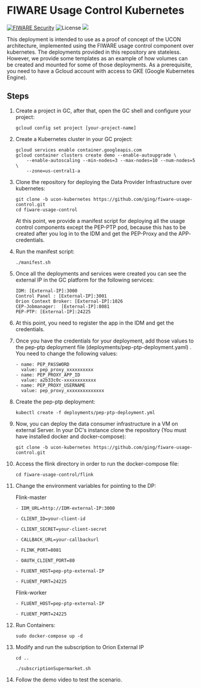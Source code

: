 
# FIWARE Usage Control Kubernetes


[![FIWARE Security](https://nexus.lab.fiware.org/repository/raw/public/badges/chapters/security.svg)](https://www.fiware.org/developers/catalogue/)
![License](https://img.shields.io/github/license/ging/fiware-usage-control.svg)
[![](https://img.shields.io/badge/tag-fiware-orange.svg?logo=stackoverflow)](http://stackoverflow.com/questions/tagged/fiware)
<br/>

This deployment is intended to use as a proof of concept of the UCON architecture, implemented using the FIWARE usage control component over kubernetes. The deployments provided in this repository are stateless. However, we provide some templates as an example of how volumes can be created and mounted for some of those deployments. As a prerequisite, you need to have a Gcloud account with access to GKE (Google Kubernetes Engine).

## Steps

1. Create a project in GC, after that, open the GC shell and configure your project:

	```
	gcloud config set project [your-project-name]
	```

2. Create a Kubernetes cluster in your GC project:

	```
	gcloud services enable container.googleapis.com
	gcloud container clusters create demo --enable-autoupgrade \
	    --enable-autoscaling --min-nodes=3 --max-nodes=10 --num-nodes=5 \
	    --zone=us-central1-a
	```
3. Clone the repository for deploying the Data Provider Infrastructure over kubernetes:

	```
	git clone -b ucon-kubernetes https://github.com/ging/fiware-usage-control.git
	cd fiware-usage-control
	```
	At this point, we provide a manifest script for deploying all the usage control components except the PEP-PTP pod, because this has to be created after you log in to the IDM and get the PEP-Proxy and the APP- credentials.

4. Run the manifest script:
	```
	./manifest.sh
	```
5. Once all the deployments and services were created you can see the external IP in the GC platform for the following services:
	```
	IDM: [External-IP]:3000
	Control Panel : [External-IP]:3001
	Orion Context Broker: [External-IP]:1026
	CEP-Jobmanager:  [External-IP]:8081
	PEP-PTP: [External-IP]:24225
	```
6. At this point, you need to register the app in the IDM and get the credentials.

7. Once you have the credentials for your deployment, add those values to the pep-ptp deployment file (deployments/pep-ptp-deployment.yaml) . You need to change the following values:
	```
	- name: PEP_PASSWORD
	  value: pep_proxy_xxxxxxxxxx
	- name: PEP_PROXY_APP_ID
	  value: a2b33c0c-xxxxxxxxxxxx
	- name: PEP_PROXY_USERNAME
	  value: pep_proxy_xxxxxxxxxxxxxx
	  ```

8. Create the pep-ptp deployment:
	```
	kubectl create -f deployments/pep-ptp-deployment.yml
	```
9. Now, you can deploy the data consumer infrastructure in a VM on external Server. In your DC&#39;s instance clone the repository (You must have installed docker and docker-compose):
	```
	git clone -b ucon-kubernetes https://github.com/ging/fiware-usage-control.git
	```
10. Access the flink directory in order to run the docker-compose file:
	```
	cd fiware-usage-control/flink
	```
1. Change the environment variables for pointing to the DP:

	Flink-master
	```
	- IDM_URL=http://IDM-external-IP:3000

	- CLIENT_ID=your-client-id

	- CLIENT_SECRET=your-client-secret

	- CALLBACK_URL=your-callbackurl

	- FLINK_PORT=8081

	- OAUTH_CLIENT_PORT=80

	- FLUENT_HOST=pep-ptp-external-IP

	- FLUENT_PORT=24225
	```
	Flink-worker
	```
	- FLUENT_HOST=pep-ptp-external-IP

	- FLUENT_PORT=24225
	```
12. Run Containers:
	```
	sudo docker-compose up -d
	```
13. Modify and run the subscription to Orion External IP
	```
	cd ..

	./subscriptionSupermarket.sh
	```
14. Follow the demo video to test the scenario.
